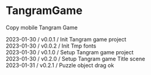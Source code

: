 # TangramGame
Copy mobile Tangram Game    

2023-01-30 / v0.0.1 / Init Tangram game project    
2023-01-30 / v0.0.2 / Init Tmp fonts    
2023-01-30 / v0.1.0 / Setup Tangram game project    
2023-01-30 / v0.2.0 / Setup Tangram game Title scene    
2023-01-31 / v0.2.1 / Puzzle object drag ok    